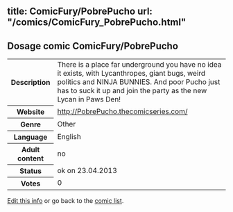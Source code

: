 title: ComicFury/PobrePucho
url: "/comics/ComicFury_PobrePucho.html"
---
Dosage comic ComicFury/PobrePucho
-----------------------------------------

<table class="comicinfo">
<tr>
<th>Description</th><td>There is a place far underground you have no idea it exists, with Lycanthropes, giant bugs, weird politics and NINJA BUNNIES. And poor Pucho just has to suck it up and join the party as the new Lycan in Paws Den!</td>
</tr>
<tr>
<th>Website</th><td><a href="http://PobrePucho.thecomicseries.com/">http://PobrePucho.thecomicseries.com/</a></td>
</tr>
<tr>
<th>Genre</th><td>Other</td>
</tr>
<tr>
<th>Language</th><td>English</td>
</tr>
<tr>
<th>Adult content</th><td>no</td>
</tr>
<tr>
<th>Status</th><td>ok on 23.04.2013</td>
</tr>
<tr>
<th>Votes</th><td>0</div></td>
</tr>
</table>

[Edit this info](/comics/ComicFury_PobrePucho_edit.html) or go back to the [comic list](../comic-index.html).
